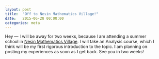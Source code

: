 ```yaml
---
layout: post
title:  "Off to Nesin Mathematics Village!"
date:   2015-06-28 00:00:00
categories: meta
---
```


Hey — I will be away for two weeks, because I am attending a summer school in [Nesin Mathematics Village][nmk]. I will take an Analysis course, which I think will be my first rigorous introduction to the topic. I am planning on posting my experiences as soon as I get back. See you in two weeks!

[nmk]: https://matematikkoyu.org/
